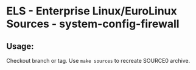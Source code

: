 # ELS - Enterprise Linux/EuroLinux Sources - system-config-firewall
 
## Usage:
  Checkout branch or tag. Use `make sources` to recreate  SOURCE0 archive.
